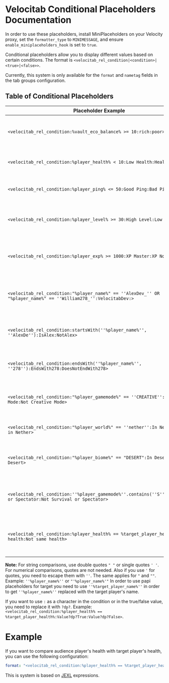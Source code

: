 # Velocitab Conditional Placeholders Documentation

In order to use these placeholders, install MiniPlaceholders on your Velocity proxy, set the `formatter_type`
to `MINIMESSAGE`, and ensure `enable_miniplaceholders_hook` is set to `true`.

Conditional placeholders allow you to display different values based on certain conditions. The format
is `<velocitab_rel_condition|<condition>|<true>|<false>>`.

Currently, this system is only available for the `format` and `nametag` fields in the tab groups configuration.

## Table of Conditional Placeholders

| Placeholder Example                                                                                                | Description                                                                                                                         | Example Output                                         |
|--------------------------------------------------------------------------------------------------------------------|-------------------------------------------------------------------------------------------------------------------------------------|--------------------------------------------------------|
| `<velocitab_rel_condition:%vault_eco_balance% >= 10:rich:poor>`                                                    | Checks if the player's vault balance is greater than or equal to 10. If true, displays "rich", else "poor".                         | `rich` or `poor`                                       |
| `<velocitab_rel_condition:%player_health% < 10:Low Health:Healthy>`                                                | Checks if the player's health is below 10. If true, displays "Low Health", else "Healthy".                                          | `Low Health` or `Healthy`                              |
| `<velocitab_rel_condition:%player_ping% <= 50:Good Ping:Bad Ping>`                                                 | Checks if the player's ping is 50 or below. If true, displays "Good Ping", else "Bad Ping".                                         | `Good Ping` or `Bad Ping`                              |
| `<velocitab_rel_condition:%player_level% >= 30:High Level:Low Level>`                                              | Checks if the player's level is 30 or above. If true, displays "High Level", else "Low Level".                                      | `High Level` or `Low Level`                            |
| `<velocitab_rel_condition:%player_exp% >= 1000:XP Master:XP Novice>`                                               | Checks if the player has 1000 or more experience points. If true, displays "XP Master", else "XP Novice".                           | `XP Master` or `XP Novice`                             |
| `<velocitab_rel_condition:"%player_name%" == ''AlexDev_'' OR "%player_name%" == ''William278_'':VelocitabDev:>`    | Checks if the player's name is either "AlexDev_" or "William278". If true, displays "Developer", else "NotDev".                     | `Developer` or `NotDev`                                |                       
| `<velocitab_rel_condition:startsWith(''%player_name%'', ''AlexDe''):IsAlex:NotAlex>`                               | Checks if the player's name starts with "AlexDe". If true, displays "IsAlex", else "NotAlex".                                       | `IsAlex` or `NotAlex`                                  |
| `<velocitab_rel_condition:endsWith(''%player_name%'', ''278''):EndsWith278:DoesNotEndWith278>`                     | Checks if the player's name ends with "278". If true, displays "EndsWith278", else "DoesNotEndWith278".                             | `EndsWith278` or `DoesNotEndWith278`                   |
| `<velocitab_rel_condition:"%player_gamemode%" == ''CREATIVE'':Creative Mode:Not Creative Mode>`                    | Checks if the player is in creative mode. If true, displays "Creative Mode", else "Not Creative Mode".                              | `Creative Mode` or `Not Creative Mode`                 |
| `<velocitab_rel_condition:"%player_world%" == ''nether'':In Nether:Not in Nether>`                                 | Checks if the player is in the Nether. If true, displays "In Nether", else "Not in Nether".                                         | `In Nether` or `Not in Nether`                         |
| `<velocitab_rel_condition:"%player_biome%" == "DESERT":In Desert:Not in Desert>`                                   | Checks if the player is in a desert biome. If true, displays "In Desert", else "Not in Desert".                                     | `In Desert` or `Not in Desert`                         |
| `<velocitab_rel_condition:''%player_gamemode%''.contains(''S''):Survival or Spectator:Not Survival or Spectator> ` | Checks if the player is in survival or spectator mode. If true, displays "Survival or Spectator", else "Not Survival or Spectator". | `Survival or Spectator` or `Not Survival or Spectator` |
| `<velocitab_rel_condition:%player_health% == %target_player_health%:Same health:Not same health> `                 | Checks if the player's health is the same as the target player's health. If true, displays "Same health", else "Not same health".   | `Same health` or `Not same health`                     |

**Note:** For string comparisons, use double quotes `" "` or single quotes `' '`. For numerical comparisons, quotes are
not needed.
Also if you use `'` for quotes, you need to escape them with `''`. The same applies for `"` and `""`. Example: `''%player_name%''` or `"'%player_name%'"`
In order to use papi placeholders for target you need to use `''%target_player_name%''` in order to get `''%player_name%''` replaced with the target player's name.

If you want to use `:` as a character in the condition or in the true/false value, you need to replace it with `?dp?`. Example: `<velocitab_rel_condition:%player_health% == %target_player_health%:Value?dp?True:Value?dp?False>`.

# Example
If you want to compare audience player's health with target player's health, you can use the following configuration:
```yaml
format: "<velocitab_rel_condition:%player_health% == %target_player_health%:Same health:Not same health>"
```

This is system is based on [JEXL](https://commons.apache.org/proper/commons-jexl/reference/examples.html) expressions.